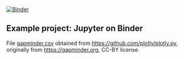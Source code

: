 [![Binder](https://mybinder.org/badge_logo.svg)](https://mybinder.org/v2/gh/bast/jupyter-binder-example/main)


## Example project: Jupyter on Binder

File [gapminder.csv](gapminder.csv) obtained from
https://github.com/plotly/plotly.py, originally from https://gapminder.org,
CC-BY license.
